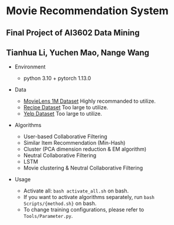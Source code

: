 # Movie Recommendation System
## Final Project of AI3602 Data Mining
## Tianhua Li, Yuchen Mao, Nange Wang

* Environment
  * python 3.10 + pytorch 1.13.0

* Data
  
  * [MovieLens 1M Dataset](https://grouplens.org/datasets/movielens/) Highly recommanded to utilize.
  * [Recipe Dataset](https://www.kaggle.com/datasets/shuyangli94/food-com-recipes-and-user-interactions?select=RAW_interactions.csv) Too large to utilize.
  * [Yelp Dataset](https://github.com/Yelp/dataset-examples?tab=readme-ov-file) Too large to utilize.

* Algorithms 

  * User-based Collaborative Filtering
  * Similar Item Recommendation (Min-Hash)
  * Cluster (PCA dimension reduction & EM algorithm)
  * Neutral Collaborative Filtering
  * LSTM
  * Movie clustering & Neutral Collaborative Filtering

* Usage

  * Activate all: `bash activate_all.sh` on bash.
  * If you want to activate algorithms separately, run `bash Scripts/{method.sh}` on bash.
  * To change training configurations, please refer to `Tools/Parameter.py`.
